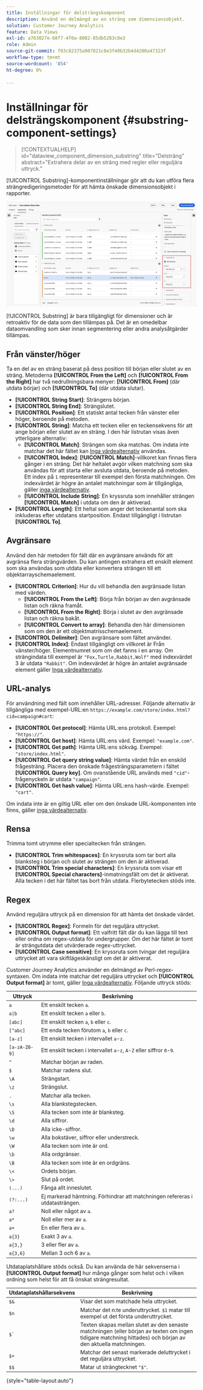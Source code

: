 ```yaml
---
title: Inställningar för delsträngskomponent
description: Använd en delmängd av en sträng som dimensionsobjekt.
solution: Customer Journey Analytics
feature: Data Views
exl-id: a763027e-68f7-4f0a-8082-85db5283c8e3
role: Admin
source-git-commit: f03c82375a907821c8e3f40b32b4d4200a47323f
workflow-type: tm+mt
source-wordcount: '854'
ht-degree: 0%

---
```


# Inställningar för delsträngskomponent {#substring-component-settings}

<!-- markdownlint-disable MD034 -->

>[!CONTEXTUALHELP]
>id="dataview_component_dimension_substring"
>title="Delsträng"
>abstract="Extrahera delar av en sträng med regler eller reguljära uttryck."

<!-- markdownlint-enable MD034 -->


[!UICONTROL Substring]-komponentinställningar gör att du kan utföra flera strängredigeringsmetoder för att hämta önskade dimensionsobjekt i rapporter.

![Inställningar för delsträng](../assets/substring-settings.png)

[!UICONTROL Substring] är bara tillgängligt för dimensioner och är retroaktiv för de data som den tillämpas på. Det är en omedelbar dataomvandling som sker innan segmentering eller andra analysåtgärder tillämpas.

## Från vänster/höger

Ta en del av en sträng baserat på dess position till början eller slutet av en sträng. Metoderna **[!UICONTROL From the Left]** och **[!UICONTROL From the Right]** har två nedrullningsbara menyer: **[!UICONTROL From]** (där utdata börjar) och **[!UICONTROL To]** (där utdata slutar).

* **[!UICONTROL String Start]**: Strängens början.
* **[!UICONTROL String End]**: Strängslutet.
* **[!UICONTROL Position]**: Ett statiskt antal tecken från vänster eller höger, beroende på metoden.
* **[!UICONTROL String]**: Matcha ett tecken eller en teckensekvens för att ange början eller slutet av en sträng. I den här listrutan visas även ytterligare alternativ:
   * **[!UICONTROL Match]**: Strängen som ska matchas. Om indata inte matchar det här fältet kan [Inga värdealternativ](no-value-options.md) användas.
   * **[!UICONTROL Index]**: **[!UICONTROL Match]**-villkoret kan finnas flera gånger i en sträng. Det här heltalet avgör vilken matchning som ska användas för att starta eller avsluta utdata, beroende på metoden. Ett index på `1` representerar till exempel den första matchningen. Om indexvärdet är högre än antalet matchningar som är tillgängliga, gäller [inga värdealternativ](no-value-options.md).
   * **[!UICONTROL Include String]**: En kryssruta som innehåller strängen **[!UICONTROL Match]** i utdata om den är aktiverad.
* **[!UICONTROL Length]**: Ett heltal som anger det teckenantal som ska inkluderas efter utdatans startposition. Endast tillgängligt i listrutan **[!UICONTROL To]**.

## Avgränsare

Använd den här metoden för fält där en avgränsare används för att avgränsa flera strängvärden. Du kan antingen extrahera ett enskilt element som ska användas som utdata eller konvertera strängen till ett objektarrayschemaelement.

* **[!UICONTROL Criterion]**: Hur du vill behandla den avgränsade listan med värden.
   * **[!UICONTROL From the Left]**: Börja från början av den avgränsade listan och räkna framåt.
   * **[!UICONTROL From the Right]**: Börja i slutet av den avgränsade listan och räkna bakåt.
   * **[!UICONTROL Convert to array]**: Behandla den här dimensionen som om den är ett objektmatrisschemaelement.
* **[!UICONTROL Delimiter]**: Den avgränsare som fältet använder.
* **[!UICONTROL Index]**: Endast tillgängligt om villkoret är Från vänster/höger. Elementnumret som om det fanns i en array. Om strängindata till exempel är `"Fox,Turtle,Rabbit,Wolf"` med indexvärdet 3 är utdata `"Rabbit"`. Om indexvärdet är högre än antalet avgränsade element gäller [Inga värdealternativ](no-value-options.md).

## URL-analys

För användning med fält som innehåller URL-adresser. Följande alternativ är tillgängliga med exempel-URL:en `https://example.com/store/index.html?cid=campaign#cart`:

* **[!UICONTROL Get protocol]**: Hämta URL:ens protokoll. Exempel: `"https://"`.
* **[!UICONTROL Get host]**: Hämta URL:ens värd. Exempel: `"example.com"`.
* **[!UICONTROL Get path]**: Hämta URL:ens sökväg. Exempel: `"store/index.html"`.
* **[!UICONTROL Get query string value]**: Hämta värdet från en enskild frågesträng. Placera den önskade frågesträngsparametern i fältet **[!UICONTROL Query key]**. Om ovanstående URL används med `"cid"`-frågenyckeln är utdata `"campaign"`.
* **[!UICONTROL Get hash value]**: Hämta URL:ens hash-värde. Exempel: `"cart"`.

Om indata inte är en giltig URL eller om den önskade URL-komponenten inte finns, gäller [inga värdealternativ](no-value-options.md).

## Rensa

Trimma tomt utrymme eller specialtecken från strängen.

* **[!UICONTROL Trim whitespaces]**: En kryssruta som tar bort alla blanksteg i början och slutet av strängen om den är aktiverad.
* **[!UICONTROL Trim special characters]**: En kryssruta som visar ett **[!UICONTROL Special characters]**-inmatningsfält om det är aktiverat. Alla tecken i det här fältet tas bort från utdata. Flerbytetecken stöds inte.

## Regex

Använd reguljära uttryck på en dimension för att hämta det önskade värdet.

* **[!UICONTROL Regex]**: Formeln för det reguljära uttrycket.
* **[!UICONTROL Output format]**: Ett valfritt fält där du kan lägga till text eller ordna om regex-utdata för undergrupper. Om det här fältet är tomt är strängutdata det utvärderade regex-uttrycket.
* **[!UICONTROL Case sensitive]**: En kryssruta som tvingar det reguljära uttrycket att vara skiftlägeskänsligt om det är aktiverat.

Customer Journey Analytics använder en delmängd av Perl-regex-syntaxen. Om indata inte matchar det reguljära uttrycket och **[!UICONTROL Output format]** är tomt, gäller [Inga värdealternativ](no-value-options.md). Följande uttryck stöds:

| Uttryck | Beskrivning |
| --- | --- |
| `a` | Ett enskilt tecken `a`. |
| `a\|b` | Ett enskilt tecken `a` eller `b`. |
| `[abc]` | Ett enskilt tecken `a`, `b` eller `c`. |
| `[^abc]` | Ett enda tecken förutom `a`, `b` eller `c`. |
| `[a-z]` | Ett enskilt tecken i intervallet `a`-`z`. |
| `[a-zA-Z0-9]` | Ett enskilt tecken i intervallet `a`-`z`, `A`-`Z` eller siffror `0`-`9`. |
| `^` | Matchar början av raden. |
| `$` | Matchar radens slut. |
| `\A` | Strängstart. |
| `\z` | Strängslut. |
| `.` | Matchar alla tecken. |
| `\s` | Alla blankstegstecken. |
| `\S` | Alla tecken som inte är blanksteg. |
| `\d` | Alla siffror. |
| `\D` | Alla icke-siffror. |
| `\w` | Alla bokstäver, siffror eller understreck. |
| `\W` | Alla tecken som inte är ord. |
| `\b` | Alla ordgränser. |
| `\B` | Alla tecken som inte är en ordgräns. |
| `\<` | Ordets början. |
| `\>` | Slut på ordet. |
| `(...)` | Fånga allt inneslutet. |
| `(?:...)` | Ej markerad hämtning. Förhindrar att matchningen refereras i utdatasträngen. |
| `a?` | Noll eller något av `a`. |
| `a*` | Noll eller mer av `a`. |
| `a+` | En eller flera av `a`. |
| `a{3}` | Exakt 3 av `a`. |
| `a{3,}` | 3 eller fler av `a`. |
| `a{3,6}` | Mellan 3 och 6 av `a`. |

Utdataplatshållare stöds också. Du kan använda de här sekvenserna i **[!UICONTROL Output format]** hur många gånger som helst och i vilken ordning som helst för att få önskat strängresultat.

| Utdataplatshållarsekvens | Beskrivning |
| --- | --- |
| `$&` | Visar det som matchade hela uttrycket. |
| `$n` | Matchar det n:te underuttrycket. `$1` matar till exempel ut det första underuttrycket. |
| ``$` `` | Texten skapas mellan slutet av den senaste matchningen (eller början av texten om ingen tidigare matchning hittades) och början av den aktuella matchningen. |
| `$+` | Matchar det senast markerade deluttrycket i det reguljära uttrycket. |
| `$$` | Matar ut strängtecknet `"$"`. |

{style="table-layout:auto"}
